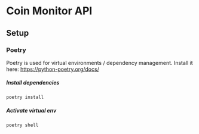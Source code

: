 # Coin Monitor API

## Setup

### Poetry
Poetry is used for virtual environments / dependency management.
Install it here: https://python-poetry.org/docs/

##### Install dependencies
```bash
poetry install
```

##### Activate virtual env
```bash
poetry shell
```

